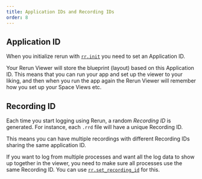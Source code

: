 ```yaml
---
title: Application IDs and Recording IDs
order: 8
---
```


## Application ID
When you initialize rerun with [`rr.init`](https://ref.rerun.io/docs/python/v0.2.0/common/initialization/#rerun.init) you need to set an Application ID.

Your Rerun Viewer will store the blueprint (layout) based on this Application ID.
This means that you can run your app and set up the viewer to your liking,
and then when you run the app again the Rerun Viewer will remember how you set up your Space Views etc.

## Recording ID
Each time you start logging using Rerun, a random _Recording ID_ is generated.
For instance, each `.rrd` file will have a unique Recording ID.

This means you can have multiple recordings with different Recording IDs sharing the same application ID.

If you want to log from multiple processes and want all the log data to show up
together in the viewer, you need to make sure all processes use the same Recording ID.
You can use [`rr.set_recording_id`](https://ref.rerun.io/docs/python/v0.2.0/common/viewer_control/#rerun.set_recording_id) for this.
